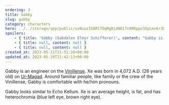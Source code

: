 ```yaml
---
ordering: 3
title: Gabby
slug: gabby
category: characters
hero: ../../storage/app/public/uxNuozIG8RlTOqRgBjdN817n9RRppo3XpLmv6r3H.jpg
spoilers:
    - { title: 'Gabby (Gabdalen Elmyr Schifferer)', content: "Gabby is an engineer on the [Vinillense](/category/spaceships/vinillense). Xe was born in 4,072 A.D. (26 years old) on [Ur-Magad](/category/planets-cities/ur-magad). Around familiar people, like family or the crew of the Vinillense, Gabby is comfortable with he/him pronouns. Gabby is married to [Yanza](/category/characters/yanza).\r\n\r\nGabby looks similar to Echo Kellum. Xe is an average height, is fat, and has heterochromia (blue left eye, brown right eye).\r\n\r\n**Pronunciation:**\r\n- gab’ duh len\r\n- ell meer’\r\n- she’ fur er" }
    - { title: null, content: null }
    - { title: null, content: null }
created_at: 2023-05-21T21:51:20+00:00
updated_at: 2023-05-29T21:42:13+00:00
---
```

Gabby is an engineer on the [Vinillense](/category/spaceships/vinillense). Xe was born in 4,072 A.D. (26 years old) on [Ur-Magad](/category/planets-cities/ur-magad). Around familiar people, like family or the crew of the Vinillense, Gabby is comfortable with he/him pronouns.

Gabby looks similar to Echo Kellum. Xe is an average height, is fat, and has heterochromia (blue left eye, brown right eye).